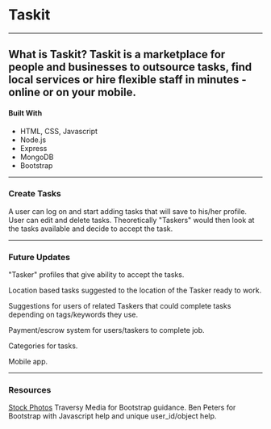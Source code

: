 # Taskit
---
####
What is Taskit? Taskit is a marketplace for people and businesses to outsource tasks, find local services or hire flexible staff in minutes - online or on your mobile.
---
#### Built With

* HTML, CSS, Javascript
* Node.js
* Express
* MongoDB
* Bootstrap
---
### Create Tasks

A user can log on and start adding tasks that will save to his/her profile. User can edit and delete tasks. Theoretically "Taskers" would then look at the tasks available and decide to accept the task.

---
### Future Updates

"Tasker" profiles that give ability to accept the tasks.

Location based tasks suggested to the location of the Tasker ready to work.

Suggestions for users of related Taskers that could complete tasks depending on tags/keywords they use.

Payment/escrow system for users/taskers to complete job.

Categories for tasks.

Mobile app.

---
### Resources
[Stock Photos](https://www.pexels.com/)
Traversy Media for Bootstrap guidance.
Ben Peters for Bootstrap with Javascript help and unique user_id/object help.
